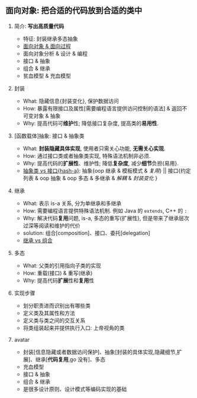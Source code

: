 ## 面向对象: 把合适的代码放到合适的类中

1. 简介: **写出高质量代码**

   - 特征: 封装继承多态抽象
   - [面向对象 & 面向过程](./programming-paradigm.md)
   - 面向对象分析 & 设计 & 编程
   - 接口 & 抽象
   - 组合 & 继承
   - 贫血模型 & 充血模型

2. 封装

   - What: 隐藏信息{封装变化}, 保护数据访问
   - How: 暴露有限接口及属性[需要编程语言提供访问控制的语法] & 返回不可变对象 & 抽象
   - Why: 提高代码可**维护**性; 降低接口复杂度, 提高类的**易用性**.

3. [函数载体]抽象: 接口 & 抽象类

   - What: **封装隐藏具体实现**, 使用者只需关心功能, **无需关心实现**.
   - How: 通过接口类或者抽象类实现, 特殊语法机制非必须.
   - Why: 提高代码的**扩展性**、维护性; 降低**复杂度**, 减少**细节**负担{易用}.
   - [抽象类 vs 接口{hash-a}](/se/interface/Interface.md): 抽象{oop 继承 & 模板模式 & _复用_} || 接口{约定列表 & oop 抽象 & oop 多态 & 多继承 & _解耦_ & _封装变化_ }

4. 继承

   - What: 表示 is-a 关系, 分为单继承和多继承
   - How: 需要编程语言提供特殊语法机制. 例如 Java 的 `extends`, C++ 的 `:`
   - Why: 解决代码**复用**问题, is-a, 多态的重写{扩展性}, 但是带来了继承层次过深等阅读和维护的代价
   - solution: 组合[composition]、接口、委托[delegation]
   - [继承 vs 组合](/se/interface/Interface.md)

5. 多态

   - What: 父类的引用指向子类的实现
   - How: 重载(接口) & 重写(继承)
   - Why: 提高代码**扩展**性和**复用**性

6. 实现步骤

   - 划分职责进而识别出有哪些类
   - 定义类及其属性和方法
   - 定义类与类之间的交互关系
   - 将类组装起来并提供执行入口: 上帝视角的类

7. avatar
   - 封装[信息隐藏或者数据访问保护]、抽象[封装的具体实现,隐藏细节,扩展]、继承[**代码复用**,go 没有]、多态
   - 充血模型
   - 接口 & 抽象
   - 组合 & 继承
   - 是很多设计原则、设计模式等编码实现的基础
